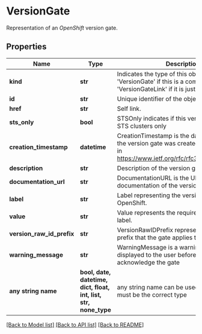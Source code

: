 # VersionGate

Representation of an _OpenShift_ version gate.

## Properties
Name | Type | Description | Notes
------------ | ------------- | ------------- | -------------
**kind** | **str** | Indicates the type of this object. Will be &#39;VersionGate&#39; if this is a complete object or &#39;VersionGateLink&#39; if it is just a link. | [optional] 
**id** | **str** | Unique identifier of the object. | [optional] 
**href** | **str** | Self link. | [optional] 
**sts_only** | **bool** | STSOnly indicates if this version gate is for STS clusters only | [optional] 
**creation_timestamp** | **datetime** | CreationTimestamp is the date and time when the version gate was created, format defined in https://www.ietf.org/rfc/rfc3339.txt[RC3339]. | [optional] 
**description** | **str** | Description of the version gate. | [optional] 
**documentation_url** | **str** | DocumentationURL is the URL for the documentation of the version gate. | [optional] 
**label** | **str** | Label representing the version gate in OpenShift. | [optional] 
**value** | **str** | Value represents the required value of the label. | [optional] 
**version_raw_id_prefix** | **str** | VersionRawIDPrefix represents the versions prefix that the gate applies to. | [optional] 
**warning_message** | **str** | WarningMessage is a warning that will be displayed to the user before they acknowledge the gate | [optional] 
**any string name** | **bool, date, datetime, dict, float, int, list, str, none_type** | any string name can be used but the value must be the correct type | [optional]

[[Back to Model list]](../README.md#documentation-for-models) [[Back to API list]](../README.md#documentation-for-api-endpoints) [[Back to README]](../README.md)


